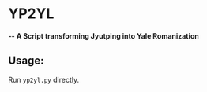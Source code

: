 # YP2YL  
#### -- A Script transforming Jyutping into Yale Romanization  
## Usage:  
Run  `yp2yl.py` directly.  
